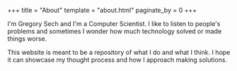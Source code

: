 +++
title = "About"
template = "about.html"
paginate_by = 0
+++

I'm Gregory Sech and I'm a Computer Scientist. I like to listen to people's 
problems and sometimes I wonder how much technology solved or made things worse.  

This website is meant to be a repository of what I do and what I think. 
I hope it can showcase my thought process and how I approach making solutions.